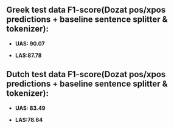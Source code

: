## Greek test data F1-score(Dozat pos/xpos predictions + baseline sentence splitter & tokenizer):

- **UAS: 90.07**  

- **LAS:87.78**


## Dutch test data F1-score(Dozat pos/xpos predictions + baseline sentence splitter & tokenizer):

- **UAS: 83.49**  

- **LAS:78.64**
